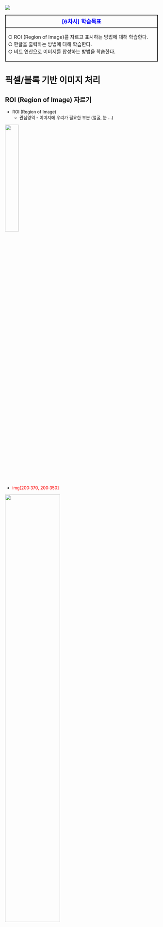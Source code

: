 <img src="./lecture_image/00_title.png">

<table border=1 width=100%>
    <tr><td style="border: 1px solid black; width:600px; height:40px; text-align: center;"><font size=4 color=blue><b>[6차시] 학습목표</b></font></td></tr>       
    <tr><td style="border: 1px solid black; text-align: left;"><font size=3>
        
○ ROI (Region of Image)를 자르고 표시하는 방법에 대해 학습한다.<br>
○ 한글을 출력하는 방법에 대해 학습한다.<br>
○ 비트 연산으로 이미지를 합성하는 방법을 학습한다.

</font></td></tr>   
</table>

# 픽셀/블록 기반 이미지 처리

## ROI (Region of Image) 자르기

- ROI (Region of Image) 
   - 관심영역 - 이미지에 우리가 필요한 부분 (얼굴, 눈 ...)
   
<img src="./lecture_image/06_roi.png" width=30%>  


- <font color=red>img[200:370, 200:350]</font>

<img src="./lecture_image/06_roi2.png" width=60%>  



```python
import cv2
import matplotlib.pyplot as plt
```


```python
# 이미지 띄우기
img = cv2.imread("cats.jpg")
img = cv2.cvtColor(img, cv2.COLOR_BGR2RGB)

plt.xticks([])
plt.yticks([])
plt.imshow(img)
```




    <matplotlib.image.AxesImage at 0x2cd74f603d0>




    
![png](output_4_1.png)
    



```python
img = cv2.imread("cats.jpg")
img = cv2.cvtColor(img, cv2.COLOR_BGR2RGB)

# 저장해준 이미지를 슬라이싱
subimg = img[10:120, 50:200]

plt.xticks([])
plt.yticks([])
plt.imshow(subimg)
```




    <matplotlib.image.AxesImage at 0x2cd7c58bbb0>




    
![png](output_5_1.png)
    


## ROI에 도형 그리기

- <font color=red>cv2.line(배경이미지, 시작점좌표, 끝점좌표, 색상, 선두께)</font> : 직선 그리기

<img src="./lecture_image/06_line.png" width=40%>  


```python
img = cv2.imread("cats.jpg")
img = cv2.cvtColor(img, cv2.COLOR_BGR2RGB)
# 색상은 RGB
img = cv2.line(img,(100,100),(480,100),(0,255,0),3)

plt.xticks([])
plt.yticks([])
plt.imshow(img)
```




    <matplotlib.image.AxesImage at 0x2cd7c663b80>




    
![png](output_7_1.png)
    


- <font color=red>cv2.circle(배경이미지, 중심좌표, 반지름, 색상, 선두께)</font> : 원 그리기

<img src="./lecture_image/06_circle.png" width=20%>  


```python
img = cv2.imread("cats.jpg")
img = cv2.cvtColor(img, cv2.COLOR_BGR2RGB)
# 색상은 RGB
# 선 두께 = -1 : 색이 채워진 원
img = cv2.circle(img,(137,60),59,(255,255,0),2)

plt.xticks([])
plt.yticks([])
plt.imshow(img)
```




    <matplotlib.image.AxesImage at 0x2cd7f429ee0>




    
![png](output_9_1.png)
    


- <font color=red>cv2.rectangle(배경이미지, 좌상단점좌표, 우하단점좌표, 색상, 선두께)</font> : 사각형 그리기

<img src="./lecture_image/06_rectangle.png" width=30%>  


```python
img = cv2.imread("cats.jpg")
img = cv2.cvtColor(img, cv2.COLOR_BGR2RGB)
# 색상은 RGB
img = cv2.rectangle(img,(78,5),(196,110),(255,255,0),2)

plt.xticks([])
plt.yticks([])
plt.imshow(img)
```




    <matplotlib.image.AxesImage at 0x2cd7f3ed970>




    
![png](output_11_1.png)
    


- <font color=red>cv2.ellipse(배경이미지, 중심좌표, 장축/단축 반지름, 기울기, 호의시작각, 호의 종료각, 색상, 선두께)</font> : 타원 그리기

<img src="./lecture_image/06_ellipse.png" width=30%>  


```python
img = cv2.imread("cats.jpg")
img = cv2.cvtColor(img, cv2.COLOR_BGR2RGB)
# 색상은 RGB
img = cv2.ellipse(img,(137,100),(70,90),0,0,360,(255,255,0),2)

plt.xticks([])
plt.yticks([])
plt.imshow(img)
```




    <matplotlib.image.AxesImage at 0x2cd7f677820>




    
![png](output_13_1.png)
    


- <font color=red>cv2.putText(배경이미지, 출력내용, 출력시작좌표, 폰트, 크기, 색상, 굵기)</font> : 텍스트 그리기

<img src="./lecture_image/06_text.png" width=30%>  


```python
img = cv2.imread("cats.jpg")
img = cv2.cvtColor(img, cv2.COLOR_BGR2RGB)
# 색상은 RGB
# 사용할 폰트 설정
font = cv2.FONT_HERSHEY_TRIPLEX
img = cv2.putText(img,"Cats",(103,120),font,1,(255,255,0),2)

plt.xticks([])
plt.yticks([])
plt.imshow(img)
```




    <matplotlib.image.AxesImage at 0x2cd7b0bcac0>




    
![png](output_15_1.png)
    


<table border=1 width=100%>
    <tr><td style="border: 1px solid black; width:600px; text-align: left;"><font size=4 color=red><b>실습문제</b></font><br><br>
        <font size=4>○ 다음과 같이 이미지에 ROI 영역을 표시하고 이름을 출력해보자.</font></td></tr>       
    <tr><td style="border: 1px solid black; text-align: left;">
        <img src="./lecture_image/06_ryan.png" width=20%></td></tr>   
</table>

## 한글 출력하기

- c:/Windows/Fonts 폴더에서 사용할 폰트를 현재 폴더에 fonts 폴더를 생성하고 복사한다


- <font color=red>font = ImageFont.truetype("fonts/gulim.ttc", 30)</font> : 사용할 폰트와 크기를 가져온다

- <font color=red>img_pil = Image.fromarray(img)</font> : array 이미지를 PIL 이미지로 변환

- <font color=red>draw = ImageDraw.Draw(img_pil)</font> : PIL 이미지를 그림

- <font color=red>draw.text((200, 20), "레나 이미지", font=font, fill=(0, 0, 255, 0))</font> : 이미지에 텍스트를 그림

- <font color=red>img = np.array(img_pil)</font> : PIL 이미지를 numpy 배열로 변환


```python
from PIL import ImageFont, ImageDraw, Image
import numpy as np
```


```python
img = cv2.imread("cats.jpg")
img = cv2.cvtColor(img,cv2.COLOR_BGR2RGB)

font = ImageFont.truetype("fonts/gulim.ttc",30)
img_pil = Image.fromarray(img)
draw = ImageDraw.Draw(img_pil)
# fill =(F,G,B,alpah)
draw.text((103,120),"야옹이",font=font,fill=(255,255,0,2))

img = np.array(img_pil)

plt.xticks([])
plt.yticks([])
plt.imshow(img)
```




    <matplotlib.image.AxesImage at 0x2cd030ba1c0>




    
![png](output_19_1.png)
    


<table border=1 width=100%>
    <tr><td style="border: 1px solid black; width:600px; text-align: left;"><font size=4 color=red><b>실습문제</b></font><br><br>
        <font size=4>○ 다음과 같이 다른 폰트의 한글을 출력해보자.</font></td></tr>       
    <tr><td style="border: 1px solid black; text-align: left;">
        <img src="./lecture_image/06_ryan2.png" width=20%></td></tr>   
</table>

<table border=1 width=100%>
    <tr><td style="border: 1px solid black; width:600px; height:40px; text-align: center;"><font size=4 color=blue><b>[6차시] 정리하기</b></font></td></tr>       
    <tr><td style="border: 1px solid black; text-align: left;"><font size=2>
○ ROI (Region of Image) : 관심영역을 의미<br>
○ line() - 선그리기<br> 
○ circle() - 원 그리기<br> 
○ rectangle() - 사각형 그리기<br> 
○ ellipse() - 타원 그리기<br> 
○ putText() - 문자 출력<br>
        
</table>


```python

```
